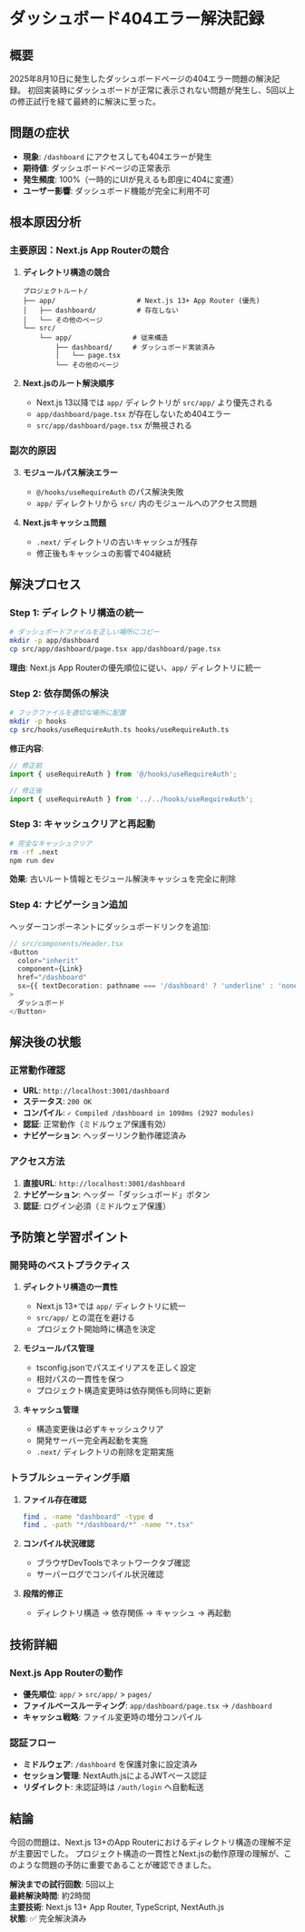 # ダッシュボード404エラー解決記録

## 概要

2025年8月10日に発生したダッシュボードページの404エラー問題の解決記録。
初回実装時にダッシュボードが正常に表示されない問題が発生し、5回以上の修正試行を経て最終的に解決に至った。

## 問題の症状

- **現象**: `/dashboard` にアクセスしても404エラーが発生
- **期待値**: ダッシュボードページの正常表示
- **発生頻度**: 100%（一時的にUIが見えるも即座に404に変遷）
- **ユーザー影響**: ダッシュボード機能が完全に利用不可

## 根本原因分析

### 主要原因：Next.js App Routerの競合

1. **ディレクトリ構造の競合**
   ```
   プロジェクトルート/
   ├── app/                    # Next.js 13+ App Router (優先)
   │   ├── dashboard/          # 存在しない
   │   └── その他のページ
   └── src/
       └── app/               # 従来構造
           ├── dashboard/     # ダッシュボード実装済み
           │   └── page.tsx
           └── その他のページ
   ```

2. **Next.jsのルート解決順序**
   - Next.js 13以降では `app/` ディレクトリが `src/app/` より優先される
   - `app/dashboard/page.tsx` が存在しないため404エラー
   - `src/app/dashboard/page.tsx` が無視される

### 副次的原因

3. **モジュールパス解決エラー**
   - `@/hooks/useRequireAuth` のパス解決失敗
   - `app/` ディレクトリから `src/` 内のモジュールへのアクセス問題

4. **Next.jsキャッシュ問題**
   - `.next/` ディレクトリの古いキャッシュが残存
   - 修正後もキャッシュの影響で404継続

## 解決プロセス

### Step 1: ディレクトリ構造の統一

```bash
# ダッシュボードファイルを正しい場所にコピー
mkdir -p app/dashboard
cp src/app/dashboard/page.tsx app/dashboard/page.tsx
```

**理由**: Next.js App Routerの優先順位に従い、`app/` ディレクトリに統一

### Step 2: 依存関係の解決

```bash
# フックファイルを適切な場所に配置
mkdir -p hooks
cp src/hooks/useRequireAuth.ts hooks/useRequireAuth.ts
```

**修正内容**:
```typescript
// 修正前
import { useRequireAuth } from '@/hooks/useRequireAuth';

// 修正後  
import { useRequireAuth } from '../../hooks/useRequireAuth';
```

### Step 3: キャッシュクリアと再起動

```bash
# 完全なキャッシュクリア
rm -rf .next
npm run dev
```

**効果**: 古いルート情報とモジュール解決キャッシュを完全に削除

### Step 4: ナビゲーション追加

ヘッダーコンポーネントにダッシュボードリンクを追加:

```typescript
// src/components/Header.tsx
<Button
  color="inherit"
  component={Link}
  href="/dashboard"
  sx={{ textDecoration: pathname === '/dashboard' ? 'underline' : 'none' }}
>
  ダッシュボード
</Button>
```

## 解決後の状態

### 正常動作確認

- **URL**: `http://localhost:3001/dashboard`
- **ステータス**: `200 OK`
- **コンパイル**: `✓ Compiled /dashboard in 1098ms (2927 modules)`
- **認証**: 正常動作（ミドルウェア保護有効）
- **ナビゲーション**: ヘッダーリンク動作確認済み

### アクセス方法

1. **直接URL**: `http://localhost:3001/dashboard`
2. **ナビゲーション**: ヘッダー「ダッシュボード」ボタン
3. **認証**: ログイン必須（ミドルウェア保護）

## 予防策と学習ポイント

### 開発時のベストプラクティス

1. **ディレクトリ構造の一貫性**
   - Next.js 13+では `app/` ディレクトリに統一
   - `src/app/` との混在を避ける
   - プロジェクト開始時に構造を決定

2. **モジュールパス管理**
   - tsconfig.jsonでパスエイリアスを正しく設定
   - 相対パスの一貫性を保つ
   - プロジェクト構造変更時は依存関係も同時に更新

3. **キャッシュ管理**
   - 構造変更後は必ずキャッシュクリア
   - 開発サーバー完全再起動を実施
   - `.next/` ディレクトリの削除を定期実施

### トラブルシューティング手順

1. **ファイル存在確認**
   ```bash
   find . -name "dashboard" -type d
   find . -path "*/dashboard/*" -name "*.tsx"
   ```

2. **コンパイル状況確認**
   - ブラウザDevToolsでネットワークタブ確認
   - サーバーログでコンパイル状況確認

3. **段階的修正**
   - ディレクトリ構造 → 依存関係 → キャッシュ → 再起動

## 技術詳細

### Next.js App Routerの動作

- **優先順位**: `app/` > `src/app/` > `pages/`
- **ファイルベースルーティング**: `app/dashboard/page.tsx` → `/dashboard`
- **キャッシュ戦略**: ファイル変更時の増分コンパイル

### 認証フロー

- **ミドルウェア**: `/dashboard` を保護対象に設定済み
- **セッション管理**: NextAuth.jsによるJWTベース認証
- **リダイレクト**: 未認証時は `/auth/login` へ自動転送

## 結論

今回の問題は、Next.js 13+のApp Routerにおけるディレクトリ構造の理解不足が主要因でした。
プロジェクト構造の一貫性とNext.jsの動作原理の理解が、このような問題の予防に重要であることが確認できました。

**解決までの試行回数**: 5回以上  
**最終解決時間**: 約2時間  
**主要技術**: Next.js 13+ App Router, TypeScript, NextAuth.js  
**状態**: ✅ 完全解決済み